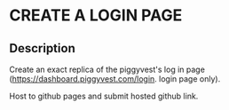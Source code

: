 # CREATE A LOGIN PAGE

## Description

Create an exact replica of the piggyvest's log in page (https://dashboard.piggyvest.com/login. login page only).
 
Host to github pages and submit hosted github link. 